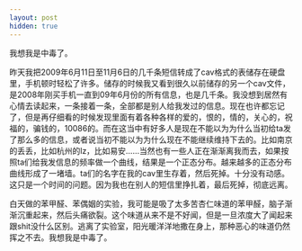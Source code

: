 ```yaml
---
layout: post
hidden: true
---
```

我想我是中毒了。
  
昨天我把2009年6月11日至11月6日的几千条短信转成了cav格式的表储存在硬盘里，手机顿时轻松了许多。储存的时候我又看到很久以前储存的另一个cav文件，是2008年刚买手机一直到09年6月份的所有信息，也是几千条。我没想到居然有心情去读起来，一条接着一条，全部都是别人给我发过的信息。现在也许都忘记了，但是再仔细看的时候发现里面有着各种各样的爱的，恨的，情的，关心的，祝福的，骗钱的，10086的。而在这当中有好多人是现在不能以为为什么当初给ta发了那么多的信息，或者说当初不能以为为什么现在不能继续维持下去的。比如南京的丢丢，比如杭州的lz，比如易安……当然也有一些人正在渐渐离我而去，如果按照ta们给我发信息的频率做一个曲线，结果是一个正态分布。越来越多的正态分布曲线形成了一堵墙。ta们的名字在我的cav里生存着，然后死掉。十分没有动感。这只是一个时间的问题。因为我也在别人的短信里挣扎着，最后死掉，彻底远离。

白天做的苯甲醛、苯偶姻的实验，我可能是吸了太多苦杏仁味道的苯甲醛，脑子渐渐沉重起来，然后头痛欲裂。这个味道从来不是不好闻，但是一旦浓度大了闻起来跟shit没什么区别。逃离了实验室，阳光暖洋洋地撒在身上，那种恶心的味道仍然挥之不去。我想我是中毒了。
